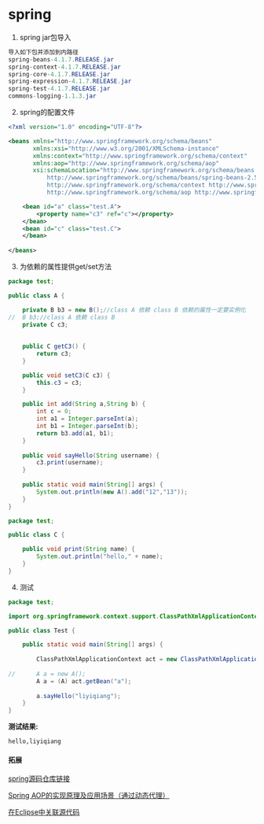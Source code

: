 # spring

1. spring jar包导入

```Java
导入如下包并添加到内路径
spring-beans-4.1.7.RELEASE.jar
spring-context-4.1.7.RELEASE.jar
spring-core-4.1.7.RELEASE.jar
spring-expression-4.1.7.RELEASE.jar
spring-test-4.1.7.RELEASE.jar
commons-logging-1.1.3.jar
```

2. spring的配置文件

```xml
<?xml version="1.0" encoding="UTF-8"?>

<beans xmlns="http://www.springframework.org/schema/beans"
       xmlns:xsi="http://www.w3.org/2001/XMLSchema-instance"
       xmlns:context="http://www.springframework.org/schema/context" 
       xmlns:aop="http://www.springframework.org/schema/aop"      
       xsi:schemaLocation="http://www.springframework.org/schema/beans
           http://www.springframework.org/schema/beans/spring-beans-2.5.xsd
           http://www.springframework.org/schema/context http://www.springframework.org/schema/context/spring-context-2.5.xsd
           http://www.springframework.org/schema/aop http://www.springframework.org/schema/aop/spring-aop-2.5.xsd">

	<bean id="a" class="test.A">
		<property name="c3" ref="c"></property>
	</bean>
	<bean id="c" class="test.C">
	</bean>
	
</beans>
```
3. 为依赖的属性提供get/set方法

```Java
package test;

public class A {

	private B b3 = new B();//class A 依赖 class B 依赖的属性一定要实例化
//	B b3;//class A 依赖 class B
	private C c3;
	
	
	public C getC3() {
		return c3;
	}

	public void setC3(C c3) {
		this.c3 = c3;
	}

	public int add(String a,String b) {
		int c = 0;
		int a1 = Integer.parseInt(a);
		int b1 = Integer.parseInt(b);
		return b3.add(a1, b1);
	}
	
	public void sayHello(String username) {
		c3.print(username);
	}
	
	public static void main(String[] args) {
		System.out.println(new A().add("12","13"));
	}
}
```

```Java
package test;

public class C {

	public void print(String name) {
		System.out.println("hello," + name);
	}
}
```

4. 测试

```Java
package test;

import org.springframework.context.support.ClassPathXmlApplicationContext;

public class Test {

	public static void main(String[] args) {
		
		ClassPathXmlApplicationContext act = new ClassPathXmlApplicationContext("applicationContext.xml");
		
//		A a = new A();
		A a = (A) act.getBean("a");
		
		a.sayHello("liyiqiang");
	}
}
```

**测试结果:**

```
hello,liyiqiang
```

#### 拓展

[spring源码仓库链接](https://repo.spring.io/release/org/springframework/spring/)

[Spring AOP的实现原理及应用场景（通过动态代理）](https://blog.csdn.net/u010452388/article/details/80868392)

[在Eclipse中关联源代码](https://blog.csdn.net/longyuhome/article/details/8497505)
